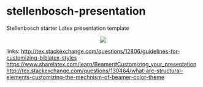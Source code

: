 stellenbosch-presentation
=========================

Stellenbosch starter Latex presentation template

<p align="center"><img src="https://github.com/johanjvrens/stellenbosch-presentation/example_1.png"></p>

links: 
http://tex.stackexchange.com/questions/12806/guidelines-for-customizing-biblatex-styles
https://www.sharelatex.com/learn/Beamer#Customizing_your_presentation
http://tex.stackexchange.com/questions/130464/what-are-structural-elements-customizing-the-mechnism-of-beamer-color-theme
